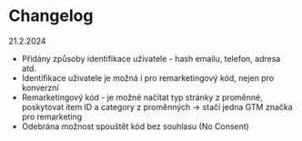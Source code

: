 # Changelog

21.2.2024
* Přidány způsoby identifikace uživatele - hash emailu, telefon, adresa atd.
* Identifikace uživatele je možná i pro remarketingový kód, nejen pro konverzní
* Remarketingový kód - je možné načítat typ stránky z proměnné, poskytovat item ID a category z proměnných -> stačí jedna GTM značka pro remarketing
* Odebrána možnost spouštět kód bez souhlasu (No Consent)
